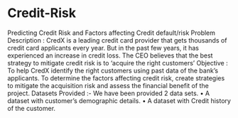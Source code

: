 # Credit-Risk
Predicting Credit Risk and Factors affecting Credit default/risk
Problem Description :
CredX is a leading credit card provider that gets thousands of credit card applicants every year. But in the past few years, it has experienced an increase in credit loss. The CEO believes that the best strategy to mitigate credit risk is to ‘acquire the right customers’
Objective : 
To help CredX identify the right customers using past data of the bank’s applicants. To determine the factors affecting credit risk, create strategies to mitigate the acquisition risk and assess the financial benefit of the project.
Datasets Provided :- We have been provided 2 data sets. 
• A dataset with customer’s demographic details. 
• A dataset with Credit history of the customer.
